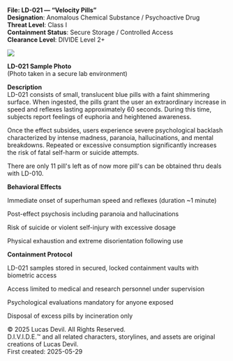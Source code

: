 **File: LD-021 — “Velocity Pills”**  
**Designation**: Anomalous Chemical Substance / Psychoactive Drug  
**Threat Level**: Class I  
**Containment Status**: Secure Storage / Controlled Access  
**Clearance Level**: DIVIDE Level 2+  


![](https://pbs.twimg.com/media/GsHqAQqXAAACN1d?format=jpg&name=large)


**LD-021 Sample Photo**  
(Photo taken in a secure lab environment)  

**Description**  
LD-021 consists of small, translucent blue pills with a faint shimmering surface. When ingested, the pills grant the user an extraordinary increase in speed and reflexes lasting approximately 60 seconds. During this time, subjects report feelings of euphoria and heightened awareness.  

Once the effect subsides, users experience severe psychological backlash characterized by intense madness, paranoia, hallucinations, and mental breakdowns. Repeated or excessive consumption significantly increases the risk of fatal self-harm or suicide attempts.  

There are only 11 pill's left as of now more pill's can be obtained thru deals with LD-010.  


**Behavioral Effects**  

Immediate onset of superhuman speed and reflexes (duration ~1 minute)  

Post-effect psychosis including paranoia and hallucinations  

Risk of suicide or violent self-injury with excessive dosage  

Physical exhaustion and extreme disorientation following use  

**Containment Protocol**  

LD-021 samples stored in secured, locked containment vaults with biometric access  

Access limited to medical and research personnel under supervision  

Psychological evaluations mandatory for anyone exposed  

Disposal of excess pills by incineration only  

© 2025 Lucas Devil. All Rights Reserved.  
D.I.V.I.D.E.™ and all related characters, storylines, and assets are original creations of Lucas Devil.  
First created: 2025-05-29  
